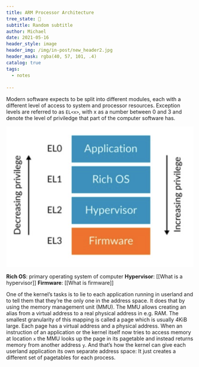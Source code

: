 ```yaml
---
title: ARM Processor Architecture
tree_state: 🌱
subtitle: Random subtitle
author: Michael
date: 2021-05-16
header_style: image
header_img: /img/in-post/new_header2.jpg
header_mask: rgba(40, 57, 101, .4)
catalog: true
tags:
  - notes

---
```


Modern software expects to be split into different modules, each with a different level of access to system and processor resources. Exception levels are referred to as `EL<x>`, with x as a number between 0 and 3 and denote the level of priviledge that part of the computer software has.

![](Pasted%20image%2020210507202533.png)

**Rich OS**: primary operating system of computer
**Hypervisor**: [[What is a hypervisor]]
**Firmware**: [[What is firmware]]


One of the kernel’s tasks is to lie to each application running in userland and to tell them that they’re the only one in the address space. It does that by using the memory management unit (MMU). The MMU allows creating an alias from a virtual address to a real physical address in e.g. RAM. The smallest granularity of this mapping is called a page which is usually 4KiB large. Each page has a virtual address and a physical address. When an instruction of an application or the kernel itself now tries to access memory at location `x` the MMU looks up the page in its pagetable and instead returns memory from another address `y`. And that’s how the kernel can give each userland application its own separate address space: It just creates a different set of pagetables for each process.
